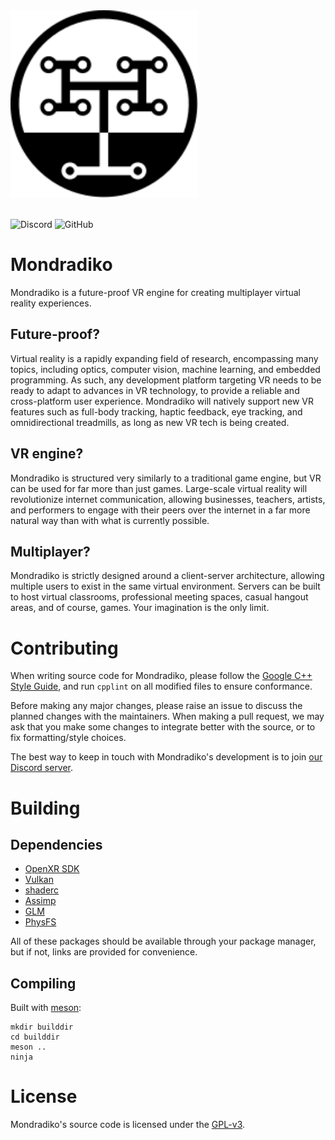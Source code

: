 <div>
<img src="./docs/assets/emblem.svg" width="300">
</div>
<br>

![Discord](https://img.shields.io/discord/750058861578289347?label=Discord) ![GitHub](https://img.shields.io/github/license/marceline-cramer/mondradiko)

# Mondradiko
Mondradiko is a future-proof VR engine for creating multiplayer virtual reality experiences.

## Future-proof?
Virtual reality is a rapidly expanding field of research, encompassing many topics, including optics, computer vision, machine learning, and embedded programming. As such, any development platform targeting VR needs to be ready to adapt to advances in VR technology, to provide a reliable and cross-platform user experience. Mondradiko will natively support new VR features such as full-body tracking, haptic feedback, eye tracking, and omnidirectional treadmills, as long as new VR tech is being created.

## VR engine?
Mondradiko is structured very similarly to a traditional game engine, but VR can be used for far more than just games. Large-scale virtual reality will revolutionize internet communication, allowing businesses, teachers, artists, and performers to engage with their peers over the internet in a far more natural way than with what is currently possible.

## Multiplayer?
Mondradiko is strictly designed around a client-server architecture, allowing multiple users to exist in the same virtual environment. Servers can be built to host virtual classrooms, professional meeting spaces, casual hangout areas, and of course, games. Your imagination is the only limit.

# Contributing
When writing source code for Mondradiko, please follow the [Google C++ Style Guide](https://google.github.io/styleguide/cppguide.html), and run `cpplint` on all modified files to ensure conformance.

Before making any major changes, please raise an issue to discuss the planned changes with the maintainers. When making a pull request, we may ask that you make some changes to integrate better with the source, or to fix formatting/style choices.

The best way to keep in touch with Mondradiko's development is to join [our Discord server](https://discord.gg/NENngxc).

# Building

## Dependencies

- [OpenXR SDK](https://github.com/KhronosGroup/OpenXR-SDK)
- [Vulkan](https://www.lunarg.com/vulkan-sdk/)
- [shaderc](https://github.com/google/shaderc)
- [Assimp](http://assimp.org/)
- [GLM](https://github.com/g-truc/glm)
- [PhysFS](https://www.icculus.org/physfs/)

All of these packages should be available through your package manager, but if not, links are provided for convenience.

## Compiling

Built with [meson](https://mesonbuild.com/):

```
mkdir builddir
cd builddir
meson ..
ninja
```

# License
Mondradiko's source code is licensed under the [GPL-v3](https://www.gnu.org/licenses/).
